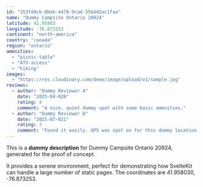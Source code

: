 ```yaml
---
id: "353fd4cb-8beb-4476-9ca4-55b4d2ac1faa"
name: "Dummy Campsite Ontario 20924"
latitude: 41.95803
longitude: -76.873253
continent: "north-america"
country: "canada"
region: "ontario"
amenities:
  - "picnic-table"
  - "ATV-access"
  - "hiking"
images:
  - "https://res.cloudinary.com/demo/image/upload/v1/sample.jpg"
reviews:
  - author: "Dummy Reviewer A"
    date: "2025-04-026"
    rating: 4
    comment: "A nice, quiet dummy spot with some basic amenities."
  - author: "Dummy Reviewer B"
    date: "2025-07-021"
    rating: 3
    comment: "Found it easily. GPS was spot on for this dummy location."
---
```


This is a **dummy description** for Dummy Campsite Ontario 20924, generated for the proof of concept.

It provides a serene environment, perfect for demonstrating how SvelteKit can handle a large number of static pages. The coordinates are 41.958030, -76.873253.
